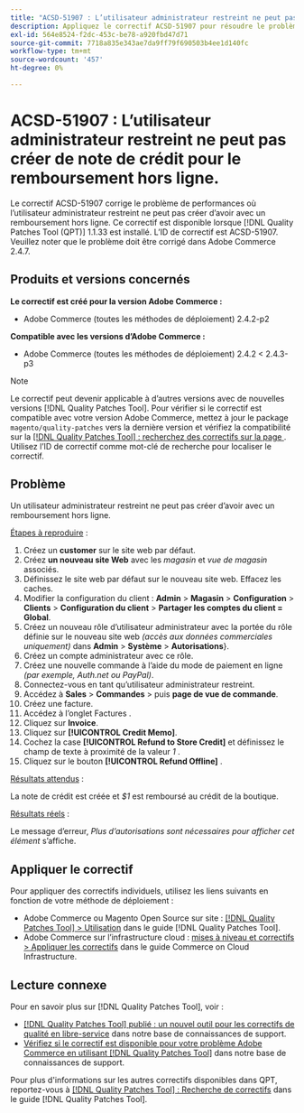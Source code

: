 ```yaml
---
title: "ACSD-51907 : L’utilisateur administrateur restreint ne peut pas créer de note de crédit pour le remboursement hors ligne"
description: Appliquez le correctif ACSD-51907 pour résoudre le problème Adobe Commerce en raison duquel l’utilisateur administrateur restreint ne peut pas créer d’avoir avec un remboursement hors ligne.
exl-id: 564e8524-f2dc-453c-be78-a920fbd47d71
source-git-commit: 7718a835e343ae7da9ff79f690503b4ee1d140fc
workflow-type: tm+mt
source-wordcount: '457'
ht-degree: 0%

---
```


# ACSD-51907 : L’utilisateur administrateur restreint ne peut pas créer de note de crédit pour le remboursement hors ligne.

Le correctif ACSD-51907 corrige le problème de performances où l’utilisateur administrateur restreint ne peut pas créer d’avoir avec un remboursement hors ligne. Ce correctif est disponible lorsque [!DNL Quality Patches Tool (QPT)] 1.1.33 est installé. L’ID de correctif est ACSD-51907. Veuillez noter que le problème doit être corrigé dans Adobe Commerce 2.4.7.

## Produits et versions concernés

**Le correctif est créé pour la version Adobe Commerce :**

* Adobe Commerce (toutes les méthodes de déploiement) 2.4.2-p2

**Compatible avec les versions d’Adobe Commerce :**

* Adobe Commerce (toutes les méthodes de déploiement) 2.4.2 &lt; 2.4.3-p3

>[!NOTE]
>
>Le correctif peut devenir applicable à d’autres versions avec de nouvelles versions [!DNL Quality Patches Tool]. Pour vérifier si le correctif est compatible avec votre version Adobe Commerce, mettez à jour le package `magento/quality-patches` vers la dernière version et vérifiez la compatibilité sur la [[!DNL Quality Patches Tool] : recherchez des correctifs sur la page ](https://experienceleague.adobe.com/tools/commerce-quality-patches/index.html). Utilisez l’ID de correctif comme mot-clé de recherche pour localiser le correctif.

## Problème

Un utilisateur administrateur restreint ne peut pas créer d’avoir avec un remboursement hors ligne.

<u>Étapes à reproduire</u> :

1. Créez un **customer** sur le site web par défaut.
1. Créez **un nouveau site Web** avec les *magasin* et *vue de magasin* associés.
1. Définissez le site web par défaut sur le nouveau site web. Effacez les caches.
1. Modifier la configuration du client : **Admin** > **Magasin** > **Configuration** > **Clients** > **Configuration du client** > **Partager les comptes du client = Global**.
1. Créez un nouveau rôle d’utilisateur administrateur avec la portée du rôle définie sur le nouveau site web *(accès aux données commerciales uniquement)* dans **Admin** > **Système** > **Autorisations**&rbrace;.
1. Créez un compte administrateur avec ce rôle.
1. Créez une nouvelle commande à l’aide du mode de paiement en ligne *(par exemple, Auth.net ou PayPal)*.
1. Connectez-vous en tant qu’utilisateur administrateur restreint.
1. Accédez à **Sales** > **Commandes** > puis **page de vue de commande**.
1. Créez une facture.
1. Accédez à l’onglet Factures .
1. Cliquez sur **Invoice**.
1. Cliquez sur **[!UICONTROL Credit Memo]**.
1. Cochez la case **[!UICONTROL Refund to Store Credit]** et définissez le champ de texte à proximité de la valeur *1* .
1. Cliquez sur le bouton **[!UICONTROL Refund Offline]** .

<u>Résultats attendus</u> :

La note de crédit est créée et *$1* est remboursé au crédit de la boutique.

<u>Résultats réels</u> :

Le message d’erreur, *Plus d’autorisations sont nécessaires pour afficher cet élément* s’affiche.

## Appliquer le correctif

Pour appliquer des correctifs individuels, utilisez les liens suivants en fonction de votre méthode de déploiement :

* Adobe Commerce ou Magento Open Source sur site : [[!DNL Quality Patches Tool] > Utilisation](https://experienceleague.adobe.com/docs/commerce-operations/tools/quality-patches-tool/usage.html) dans le guide [!DNL Quality Patches Tool].
* Adobe Commerce sur l’infrastructure cloud : [mises à niveau et correctifs > Appliquer les correctifs](https://experienceleague.adobe.com/docs/commerce-cloud-service/user-guide/develop/upgrade/apply-patches.html) dans le guide Commerce on Cloud Infrastructure.

## Lecture connexe

Pour en savoir plus sur [!DNL Quality Patches Tool], voir :

* [[!DNL Quality Patches Tool] publié : un nouvel outil pour les correctifs de qualité en libre-service](/help/announcements/adobe-commerce-announcements/magento-quality-patches-released-new-tool-to-self-serve-quality-patches.md) dans notre base de connaissances de support.
* [Vérifiez si le correctif est disponible pour votre problème Adobe Commerce en utilisant  [!DNL Quality Patches Tool]](/help/support-tools/patches-available-in-qpt-tool/check-patch-for-magento-issue-with-magento-quality-patches.md) dans notre base de connaissances de support.

Pour plus d&#39;informations sur les autres correctifs disponibles dans QPT, reportez-vous à [[!DNL Quality Patches Tool] : Recherche de correctifs](https://experienceleague.adobe.com/tools/commerce-quality-patches/index.html) dans le guide [!DNL Quality Patches Tool].
